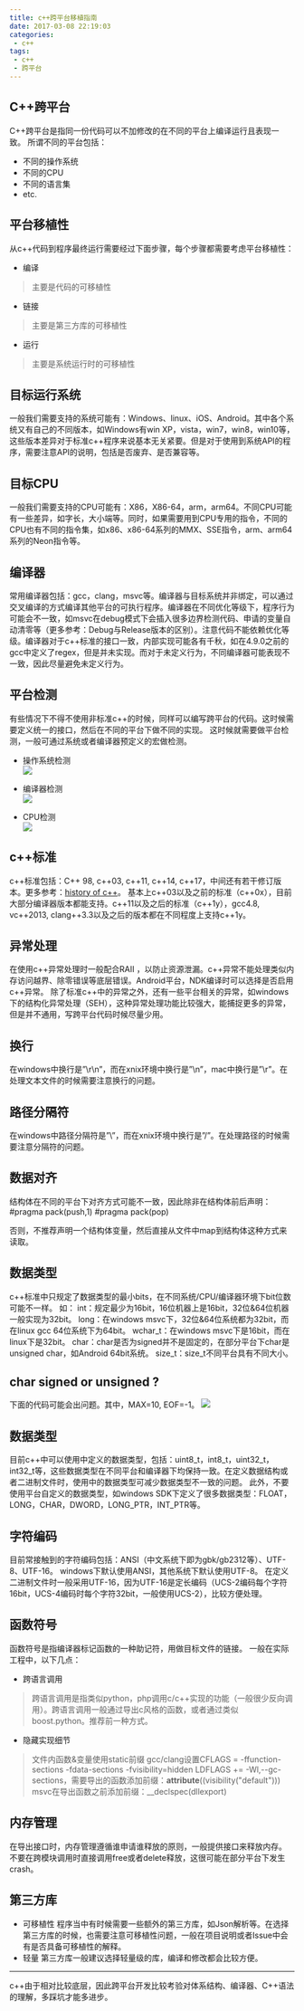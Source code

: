```yaml
---
title: c++跨平台移植指南
date: 2017-03-08 22:19:03
categories:
 - c++
tags:
 - c++
 - 跨平台
---
```


## C++跨平台
C++跨平台是指同一份代码可以不加修改的在不同的平台上编译运行且表现一致。
所谓不同的平台包括：
* 不同的操作系统
* 不同的CPU
* 不同的语言集
* etc.

## 平台移植性
从c++代码到程序最终运行需要经过下面步骤，每个步骤都需要考虑平台移植性：
* 编译
> 主要是代码的可移植性
* 链接
> 主要是第三方库的可移植性
* 运行
> 主要是系统运行时的可移植性

## 目标运行系统
一般我们需要支持的系统可能有：Windows、linux、iOS、Android。其中各个系统又有自己的不同版本，如Windows有win XP，vista，win7，win8，win10等，这些版本差异对于标准c++程序来说基本无关紧要。但是对于使用到系统API的程序，需要注意API的说明，包括是否废弃、是否兼容等。

## 目标CPU
一般我们需要支持的CPU可能有：X86，X86-64，arm，arm64。不同CPU可能有一些差异，如字长，大小端等。同时，如果需要用到CPU专用的指令，不同的CPU也有不同的指令集，如x86、x86-64系列的MMX、SSE指令，arm、arm64系列的Neon指令等。

## 编译器
常用编译器包括：gcc，clang，msvc等。编译器与目标系统并非绑定，可以通过交叉编译的方式编译其他平台的可执行程序。编译器在不同优化等级下，程序行为可能会不一致，如msvc在debug模式下会插入很多边界检测代码、申请的变量自动清零等（更多参考：Debug与Release版本的区别）。注意代码不能依赖优化等级。编译器对于c++标准的接口一致，内部实现可能各有千秋，如在4.9.0之前的gcc中定义了regex，但是并未实现。而对于未定义行为，不同编译器可能表现不一致，因此尽量避免未定义行为。

## 平台检测
有些情况下不得不使用非标准c++的时候，同样可以编写跨平台的代码。这时候需要定义统一的接口，然后在不同的平台下做不同的实现。
这时候就需要做平台检测，一般可通过系统或者编译器预定义的宏做检测。
* 操作系统检测  
![](./cpp-cross-platform-guide/os_detect_macro.png)

* 编译器检测  
![](./cpp-cross-platform-guide/compiler_detect_macro.png)

* CPU检测  
![](./cpp-cross-platform-guide/cpu_detect_macro.png)

## c++标准
c++标准包括：C++ 98, c++03, c++11, c++14, c++17，中间还有若干修订版本。更多参考：[history of c++](http://www.cplusplus.com/info/history/)。
基本上c++03以及之前的标准（c++0x），目前大部分编译器版本都能支持。c++11以及之后的标准（c++1y），gcc4.8, vc++2013, clang++3.3以及之后的版本都在不同程度上支持c++1y。


## 异常处理
在使用c++异常处理时一般配合RAII ，以防止资源泄漏。c++异常不能处理类似内存访问越界、除零错误等底层错误。Android平台，NDK编译时可以选择是否启用c++异常。
除了标准c++中的异常之外，还有一些平台相关的异常，如windows下的结构化异常处理（SEH），这种异常处理功能比较强大，能捕捉更多的异常，但是并不通用，写跨平台代码时候尽量少用。

## 换行
在windows中换行是”\r\n”，而在xnix环境中换行是”\n”，mac中换行是”\r”。在处理文本文件的时候需要注意换行的问题。

## 路径分隔符
在windows中路径分隔符是”\”，而在xnix环境中换行是”/”。在处理路径的时候需要注意分隔符的问题。

## 数据对齐
结构体在不同的平台下对齐方式可能不一致，因此除非在结构体前后声明：
#pragma pack(push,1)
#pragma pack(pop)

否则，不推荐声明一个结构体变量，然后直接从文件中map到结构体这种方式来读取。

## 数据类型
c++标准中只规定了数据类型的最小bits，在不同系统/CPU/编译器环境下bit位数可能不一样。
如：
int：规定最少为16bit，16位机器上是16bit，32位&64位机器一般实现为32bit。
long：在windows msvc下，32位&64位系统都为32bit，而在linux gcc 64位系统下为64bit。
wchar_t：在windows msvc下是16bit，而在linux下是32bit。
char：char是否为signed并不是固定的，在部分平台下char是unsigned char，如Android 64bit系统。
size_t：size_t不同平台具有不同大小。

## char signed or unsigned ?
下面的代码可能会出问题。其中，MAX=10, EOF=-1。
![](./cpp-cross-platform-guide/signed_unsigned_issue.png)

## 数据类型
目前c++中可以使用<cstdint>中定义的数据类型，包括：uint8_t，int8_t，uint32_t，int32_t等，这些数据类型在不同平台和编译器下均保持一致。在定义数据结构或者二进制文件时，使用<cstdint>中的数据类型可减少数据类型不一致的问题。
此外，不要使用平台自定义的数据类型，如windows SDK下定义了很多数据类型：FLOAT，LONG，CHAR，DWORD，LONG_PTR，INT_PTR等。

## 字符编码
目前常接触到的字符编码包括：ANSI（中文系统下即为gbk/gb2312等）、UTF-8、UTF-16。
windows下默认使用ANSI，其他系统下默认使用UTF-8。
在定义二进制文件时一般采用UTF-16，因为UTF-16是定长编码（UCS-2编码每个字符16bit，UCS-4编码时每个字符32bit，一般使用UCS-2），比较方便处理。

## 函数符号
函数符号是指编译器标记函数的一种助记符，用做目标文件的链接。
一般在实际工程中，以下几点：
* 跨语言调用
> 跨语言调用是指类似python，php调用c/c++实现的功能（一般很少反向调用）。跨语言调用一般通过导出c风格的函数，或者通过类似boost.python。推荐前一种方式。
* 隐藏实现细节
> 文件内函数&变量使用static前缀
gcc/clang设置CFLAGS = -ffunction-sections -fdata-sections -fvisibility=hidden LDFLAGS += -Wl,--gc-sections，需要导出的函数添加前缀：__attribute__((visibility("default")))
msvc在导出函数之前添加前缀：__declspec(dllexport)

## 内存管理
在导出接口时，内存管理遵循谁申请谁释放的原则，一般提供接口来释放内存。
不要在跨模块调用时直接调用free或者delete释放，这很可能在部分平台下发生crash。

## 第三方库
* 可移植性
程序当中有时候需要一些额外的第三方库，如Json解析等。在选择第三方库的时候，也需要注意可移植性问题，一般在项目说明或者Issue中会有是否具备可移植性的解释。
* 轻量
第三方库一般建议选择轻量级的库，编译和修改都会比较方便。

***

c++由于相对比较底层，因此跨平台开发比较考验对体系结构、编译器、C++语法的理解，多踩坑才能多进步。